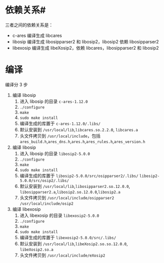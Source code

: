 # 依赖关系#

三者之间的依赖关系是：
- c-ares 编译生成 libcares
- libosip 编译生成 libosipparser2 和 libosip2，libosip2 依赖 libosipparser2
- libexosip 编译生成 libeXosip2，依赖 libcares，libosipparser2 和 libosip2

# 编译 #

编译分 3 步
1. 编译 libosip
	1. 进入 libosip 的目录 `c-ares-1.12.0`
	2. `./configure`
	3. `make`
	4. `sudo make install`
	5. 编译生成的库置于 `c-ares-1.12.0/.libs/`
    6. 默认安装到 `/usr/local/lib`,`libcares.so.2.2.0`, `libcares.a`
    7. 头文件拷贝到 `/usr/local/include`，包括 `ares_build.h`,`ares_dns.h`,`ares.h`,`ares_rules.h`,`ares_version.h`
1. 编译 libosip
	1. 进入 libosip 的目录 `libosip2-5.0.0`
	2. `./configure`
	3. `make`
	4. `sudo make install`
	5. 编译生成的库置于 `libosip2-5.0.0/src/osipparser2/.libs/` `libosip2-5.0.0/src/osip2/.libs/`
    6. 默认安装到 `/usr/local/lib`,`libosipparser2.so.12.0.0`, `libosipparser2.a`,`libosip2.so.12.0.0`,`libosip2.a`
    7. 头文件拷贝到 `/usr/local/include/osipparser2` `/usr/local/include/osip2`
2. 编译 libexosip
	1. 	进入 libexosip 的目录 `libexosip2-5.0.0`
	2. `./configure`
	3. `make`
	4. `sudo make install`
	5. 编译生成的库置于 `libexosip2-5.0.0/src/.libs/`
	6. 默认安装到 `/usr/local/lib`,`libeXosip2.so.so.12.0.0`, `libeXosip2.so.a`
	7. 头文件拷贝到 `/usr/local/include/eXosip2`